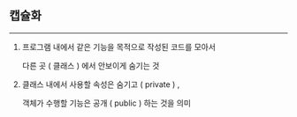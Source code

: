 
## 캡슐화
---
1. 프로그램 내에서 같은 기능을 목적으로 작성된 코드를 모아서
    
    다른 곳 ( 클래스 ) 에서 안보이게 숨기는 것
    
2. 클래스 내에서 사용할 속성은 숨기고 ( private ) ,
    
    객체가 수행할 기능은 공개 ( public ) 하는 것을 의미
    